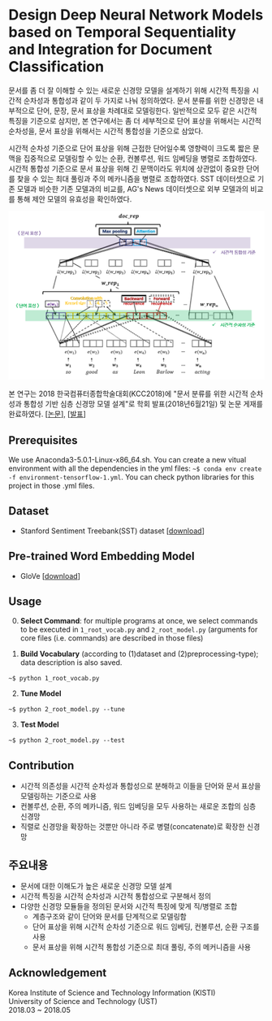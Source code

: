 # Design Deep Neural Network Models based on Temporal Sequentiality and Integration for Document Classification

문서를 좀 더 잘 이해할 수 있는 새로운 신경망 모델을 설계하기 위해 시간적 특징을 시간적 순차성과 통합성과 같이 두 가지로 나눠 정의하였다. 문서 분류를 위한 신경망은 내부적으로 단어, 문장, 문서 표상을 차례대로 모델링한다. 일반적으로 모두 같은 시간적 특징을 기준으로 삼지만, 본 연구에서는 좀 더 세부적으로 단어 표상을 위해서는 시간적 순차성을, 문서 표상을 위해서는 시간적 통합성을 기준으로 삼았다. 

시간적 순차성 기준으로 단어 표상을 위해 근접한 단어일수록 영향력이 크도록 짧은 문맥을 집중적으로 모델링할 수 있는 순환, 컨볼루션, 워드 임베딩을 병렬로 조합하였다. 시간적 통합성 기준으로 문서 표상을 위해 긴 문맥이라도 위치에 상관없이 중요한 단어를 찾을 수 있는 최대 풀링과 주의 메카니즘을 병렬로 조합하였다. SST 데이터셋으로 기존 모델과 비슷한 기존 모델과의 비교를, AG's News 데이터셋으로 외부 모델과의 비교를 통해 제안 모델의 유효성을 확인하였다.

![](/assets/model2.PNG)

본 연구는 2018 한국컴퓨터종합학술대회(KCC2018)에 "문서 분류를 위한 시간적 순차성과 통합성 기반 심층 신경망 모델 설계"로 학회 발표(2018년6월21일) 및 논문 게재를 완료하였다. [[논문](http://www.dbpia.co.kr/Journal/ArticleDetail/NODE07503243)], [[발표](https://1drv.ms/p/s!AllPqyV9kKUrkXwn-OdLaVH1P_od)]


## Prerequisites 
We use Anaconda3-5.0.1-Linux-x86_64.sh. You can create a new vitual environment with all the dependencies in the yml files: 
`~$ conda env create -f environment-tensorflow-1.yml`. You can check python libraries for this project in those .yml files.

## Dataset
* Stanford Sentiment Treebank(SST) dataset [[download](https://drive.google.com/open?id=1_trnJGAc3GWcdR69trBxGbWkKFFVZSkx)]

## Pre-trained Word Embedding Model
* GloVe [[download](https://nlp.stanford.edu/projects/glove/)]

## Usage
0. **Select Command**: for multiple programs at once, we select commands to be executed in `1_root_vocab.py` and `2_root_model.py` (arguments for core files (i.e. commands) are described in those files)

1. **Build Vocabulary** (according to (1)dataset and (2)preprocessing-type); data description is also saved.
```
~$ python 1_root_vocab.py
```

2. **Tune Model**
```
~$ python 2_root_model.py --tune
```

3. **Test Model**
```
~$ python 2_root_model.py --test
```

## Contribution
* 시간적 의존성을 시간적 순차성과 통합성으로 분해하고 이들을 단어와 문서 표상을 모델링하는 기준으로 사용
* 컨볼루션, 순환, 주의 메카니즘, 워드 임베딩을 모두 사용하는 새로운 조합의 심층 신경망
* 직렬로 신경망을 확장하는 것뿐만 아니라 주로 병렬(concatenate)로 확장한 신경망

## 주요내용
* 문서에 대한 이해도가 높은 새로운 신경망 모델 설계
* 시간적 특징을 시간적 순차성과 시간적 통합성으로 구분해서 정의
* 다양한 신경망 모듈들을 정의된 문서와 시간적 특징에 맞게 직/병렬로 조합
   - 계층구조와 같이 단어와 문서를 단계적으로 모델링함
   - 단어 표상을 위해 시간적 순차성 기준으로 워드 임베딩, 컨볼루션, 순환 구조를 사용
   - 문서 표상을 위해 시간적 통합성 기준으로 최대 풀링, 주의 메커니즘을 사용

## Acknowledgement
Korea Institute of Science and Technology Information (KISTI) <br>
University of Science and Technology (UST) <br>
2018.03 ~ 2018.05
